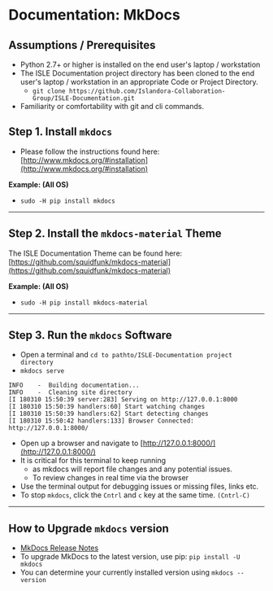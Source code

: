 # Documentation: MkDocs

## Assumptions / Prerequisites

* Python 2.7+ or higher is installed on the end user's laptop / workstation
* The ISLE Documentation project directory has been cloned to the end user's laptop / workstation in an appropriate Code or Project Directory.
   * `git clone https://github.com/Islandora-Collaboration-Group/ISLE-Documentation.git`
* Familiarity or comfortability with git and cli commands.

## Step 1. Install `mkdocs`

* Please follow the instructions found here: [http://www.mkdocs.org/#installation](http://www.mkdocs.org/#installation)

**Example: (All OS)**

* `sudo -H pip install mkdocs`

---

## Step 2. Install the `mkdocs-material` Theme

The ISLE Documentation Theme can be found here: [https://github.com/squidfunk/mkdocs-material](https://github.com/squidfunk/mkdocs-material)

**Example: (All OS)**

* `sudo -H pip install mkdocs-material`

---

## Step 3. Run the `mkdocs` Software

* Open a terminal and `cd to pathto/ISLE-Documentation project directory`
* `mkdocs serve`
```
INFO    -  Building documentation...
INFO    -  Cleaning site directory
[I 180310 15:50:39 server:283] Serving on http://127.0.0.1:8000
[I 180310 15:50:39 handlers:60] Start watching changes
[I 180310 15:50:39 handlers:62] Start detecting changes
[I 180310 15:50:42 handlers:133] Browser Connected: http://127.0.0.1:8000/
```

* Open up a browser and navigate to [http://127.0.0.1:8000/](http://127.0.0.1:8000/)
* It is critical for this terminal to keep running
    * as mkdocs will report file changes and any potential issues.
    * To review changes in real time via the browser
* Use the terminal output for debugging issues or missing files, links etc.
* To stop `mkdocs`, click the `Cntrl` and `c` key at the same time. `(Cntrl-C)`

---

## How to Upgrade `mkdocs` version

* [MkDocs Release Notes](https://www.mkdocs.org/about/release-notes/#release-notes)
* To upgrade MkDocs to the latest version, use pip:
  `pip install -U mkdocs`
* You can determine your currently installed version using
  `mkdocs --version`
